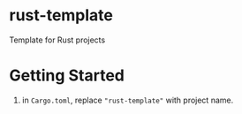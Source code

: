 # rust-template
Template for Rust projects

# Getting Started

1. in `Cargo.toml`, replace `"rust-template"` with project name.
